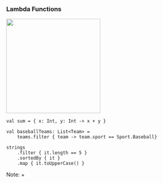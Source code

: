 ### Lambda Functions

<img src="img/lambda.png" height="250"/>

```
val sum = { x: Int, y: Int -> x + y }
```

```
val baseballTeams: List<Team> =
    teams.filter { team -> team.sport == Sport.Baseball}
```

```
strings
    .filter { it.length == 5 }
    .sortedBy { it }
    .map { it.toUpperCase() }
```

Note:
+